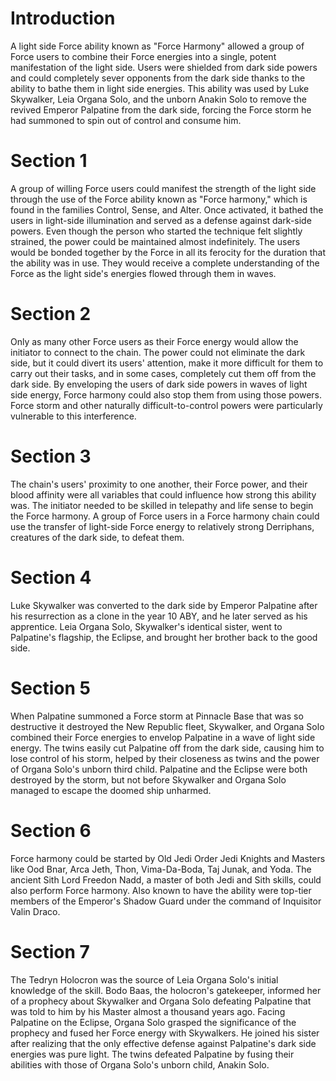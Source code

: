 # Introduction

A light side Force ability known as "Force Harmony" allowed a group of Force users to combine their Force energies into a single, potent manifestation of the light side.
Users were shielded from dark side powers and could completely sever opponents from the dark side thanks to the ability to bathe them in light side energies.
This ability was used by Luke Skywalker, Leia Organa Solo, and the unborn Anakin Solo to remove the revived Emperor Palpatine from the dark side, forcing the Force storm he had summoned to spin out of control and consume him.

# Section 1

A group of willing Force users could manifest the strength of the light side through the use of the Force ability known as "Force harmony," which is found in the families Control, Sense, and Alter.
Once activated, it bathed the users in light-side illumination and served as a defense against dark-side powers.
Even though the person who started the technique felt slightly strained, the power could be maintained almost indefinitely.
The users would be bonded together by the Force in all its ferocity for the duration that the ability was in use.
They would receive a complete understanding of the Force as the light side's energies flowed through them in waves.

# Section 2

Only as many other Force users as their Force energy would allow the initiator to connect to the chain.
The power could not eliminate the dark side, but it could divert its users' attention, make it more difficult for them to carry out their tasks, and in some cases, completely cut them off from the dark side.
By enveloping the users of dark side powers in waves of light side energy, Force harmony could also stop them from using those powers.
Force storm and other naturally difficult-to-control powers were particularly vulnerable to this interference.

# Section 3

The chain's users' proximity to one another, their Force power, and their blood affinity were all variables that could influence how strong this ability was.
The initiator needed to be skilled in telepathy and life sense to begin the Force harmony.
A group of Force users in a Force harmony chain could use the transfer of light-side Force energy to relatively strong Derriphans, creatures of the dark side, to defeat them.

# Section 4

Luke Skywalker was converted to the dark side by Emperor Palpatine after his resurrection as a clone in the year 10 ABY, and he later served as his apprentice.
Leia Organa Solo, Skywalker's identical sister, went to Palpatine's flagship, the Eclipse, and brought her brother back to the good side.

# Section 5

When Palpatine summoned a Force storm at Pinnacle Base that was so destructive it destroyed the New Republic fleet, Skywalker, and Organa Solo combined their Force energies to envelop Palpatine in a wave of light side energy.
The twins easily cut Palpatine off from the dark side, causing him to lose control of his storm, helped by their closeness as twins and the power of Organa Solo's unborn third child.
Palpatine and the Eclipse were both destroyed by the storm, but not before Skywalker and Organa Solo managed to escape the doomed ship unharmed.

# Section 6

Force harmony could be started by Old Jedi Order Jedi Knights and Masters like Ood Bnar, Arca Jeth, Thon, Vima-Da-Boda, Taj Junak, and Yoda.
The ancient Sith Lord Freedon Nadd, a master of both Jedi and Sith skills, could also perform Force harmony.
Also known to have the ability were top-tier members of the Emperor's Shadow Guard under the command of Inquisitor Valin Draco.

# Section 7

The Tedryn Holocron was the source of Leia Organa Solo's initial knowledge of the skill.
Bodo Baas, the holocron's gatekeeper, informed her of a prophecy about Skywalker and Organa Solo defeating Palpatine that was told to him by his Master almost a thousand years ago.
Facing Palpatine on the Eclipse, Organa Solo grasped the significance of the prophecy and fused her Force energy with Skywalkers.
He joined his sister after realizing that the only effective defense against Palpatine's dark side energies was pure light.
The twins defeated Palpatine by fusing their abilities with those of Organa Solo's unborn child, Anakin Solo.
